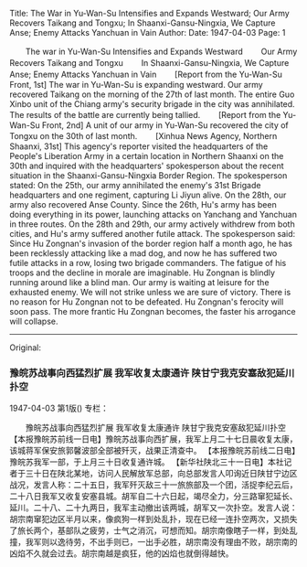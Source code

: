 Title: The War in Yu-Wan-Su Intensifies and Expands Westward; Our Army Recovers Taikang and Tongxu; In Shaanxi-Gansu-Ningxia, We Capture Anse; Enemy Attacks Yanchuan in Vain
Author:
Date: 1947-04-03
Page: 1

　　The war in Yu-Wan-Su Intensifies and Expands Westward
　　Our Army Recovers Taikang and Tongxu
　　In Shaanxi-Gansu-Ningxia, We Capture Anse; Enemy Attacks Yanchuan in Vain
　　[Report from the Yu-Wan-Su Front, 1st] The war in Yu-Wan-Su is expanding westward. Our army recovered Taikang on the morning of the 27th of last month. The entire Guo Xinbo unit of the Chiang army's security brigade in the city was annihilated. The results of the battle are currently being tallied.
　　[Report from the Yu-Wan-Su Front, 2nd] A unit of our army in Yu-Wan-Su recovered the city of Tongxu on the 30th of last month.
　　[Xinhua News Agency, Northern Shaanxi, 31st] This agency's reporter visited the headquarters of the People's Liberation Army in a certain location in Northern Shaanxi on the 30th and inquired with the headquarters' spokesperson about the recent situation in the Shaanxi-Gansu-Ningxia Border Region. The spokesperson stated: On the 25th, our army annihilated the enemy's 31st Brigade headquarters and one regiment, capturing Li Jiyun alive. On the 28th, our army also recovered Anse County. Since the 26th, Hu's army has been doing everything in its power, launching attacks on Yanchang and Yanchuan in three routes. On the 28th and 29th, our army actively withdrew from both cities, and Hu's army suffered another futile attack. The spokesperson said: Since Hu Zongnan's invasion of the border region half a month ago, he has been recklessly attacking like a mad dog, and now he has suffered two futile attacks in a row, losing two brigade commanders. The fatigue of his troops and the decline in morale are imaginable. Hu Zongnan is blindly running around like a blind man. Our army is waiting at leisure for the exhausted enemy. We will not strike unless we are sure of victory. There is no reason for Hu Zongnan not to be defeated. Hu Zongnan's ferocity will soon pass. The more frantic Hu Zongnan becomes, the faster his arrogance will collapse.



<hr /> 

Original: 


### 豫皖苏战事向西猛烈扩展  我军收复太康通许  陕甘宁我克安塞敌犯延川扑空

1947-04-03
第1版()
专栏：

　　豫皖苏战事向西猛烈扩展
    我军收复太康通许
    陕甘宁我克安塞敌犯延川扑空
    【本报豫皖苏前线一日电】豫皖苏战事向西扩展，我军上月二十七日晨收复太康，该城蒋军保安旅郭馨波部全部被歼灭，战果正清查中。
    【本报豫皖苏前线二日电】豫皖苏我军一部，于上月三十日收复通许城。
    【新华社陕北三十一日电】本社记者于三十日在陕北某地，访问人民解放军总部，向总部发言人叩询近日陕甘宁边区战况，发言人称：二十五日，我军歼灭敌三十一旅旅部及一个团，活捉李纪云后，二十八日我军又收复安塞县城。胡军自二十六日起，竭尽全力，分三路窜犯延长、延川。二十八、二十九两日，我军主动撤出该两城，胡军又一次扑空。发言人说：胡宗南窜犯边区半月以来，像疯狗一样到处乱扑，现在已经一连扑空两次，又损失了旅长两个，基部队之疲劳，士气之消沉，可想而知。胡宗南像瞎子一样，到处乱撞，我军则以逸待劳，不出手则已，一出手必胜，胡宗南没有理由不败，胡宗南的凶焰不久就会过去。胡宗南越是疯狂，他的凶焰也就倒得越快。
